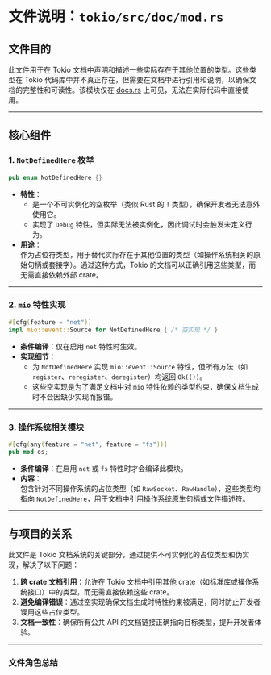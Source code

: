 # 文件说明：`tokio/src/doc/mod.rs`

## **文件目的**  
此文件用于在 Tokio 文档中声明和描述一些实际存在于其他位置的类型。这些类型在 Tokio 代码库中并不真正存在，但需要在文档中进行引用和说明，以确保文档的完整性和可读性。该模块仅在 [docs.rs](https://docs.rs) 上可见，无法在实际代码中直接使用。

---

## **核心组件**

### 1. **`NotDefinedHere` 枚举**
```rust
pub enum NotDefinedHere {}
```
- **特性**：  
  - 是一个不可实例化的空枚举（类似 Rust 的 `!` 类型），确保开发者无法意外使用它。
  - 实现了 `Debug` 特性，但实际无法被实例化，因此调试时会触发未定义行为。
- **用途**：  
  作为占位符类型，用于替代实际存在于其他位置的类型（如操作系统相关的原始句柄或套接字）。通过这种方式，Tokio 的文档可以正确引用这些类型，而无需直接依赖外部 crate。

---

### 2. **`mio` 特性实现**
```rust
#[cfg(feature = "net")]
impl mio::event::Source for NotDefinedHere { /* 空实现 */ }
```
- **条件编译**：仅在启用 `net` 特性时生效。
- **实现细节**：  
  - 为 `NotDefinedHere` 实现 `mio::event::Source` 特性，但所有方法（如 `register`、`reregister`、`deregister`）均返回 `Ok(())`。
  - 这些空实现是为了满足文档中对 `mio` 特性依赖的类型约束，确保文档生成时不会因缺少实现而报错。

---

### 3. **操作系统相关模块**
```rust
#[cfg(any(feature = "net", feature = "fs"))]
pub mod os;
```
- **条件编译**：在启用 `net` 或 `fs` 特性时才会编译此模块。
- **内容**：  
  包含针对不同操作系统的占位类型（如 `RawSocket`、`RawHandle`），这些类型均指向 `NotDefinedHere`，用于文档中引用操作系统原生句柄或文件描述符。

---

## **与项目的关系**
此文件是 Tokio 文档系统的关键部分，通过提供不可实例化的占位类型和伪实现，解决了以下问题：
1. **跨 crate 文档引用**：允许在 Tokio 文档中引用其他 crate（如标准库或操作系统接口）中的类型，而无需直接依赖这些 crate。
2. **避免编译错误**：通过空实现确保文档生成时特性约束被满足，同时防止开发者误用这些占位类型。
3. **文档一致性**：确保所有公共 API 的文档链接正确指向目标类型，提升开发者体验。

---

### 文件角色总结  